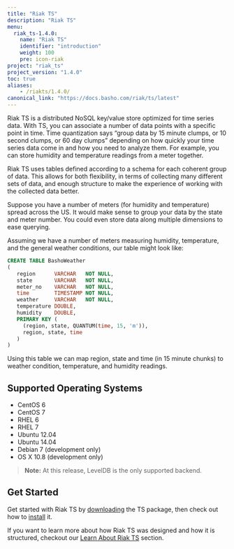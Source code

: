 ```yaml
---
title: "Riak TS"
description: "Riak TS"
menu:
  riak_ts-1.4.0:
    name: "Riak TS"
    identifier: "introduction"
    weight: 100
    pre: icon-riak
project: "riak_ts"
project_version: "1.4.0"
toc: true
aliases:
    - /riakts/1.4.0/
canonical_link: "https://docs.basho.com/riak/ts/latest"
---
```



[download]: downloads/
[installing]: setup/installing/
[learnabout]: learn-about/


Riak TS is a distributed NoSQL key/value store optimized for time series data. With TS, you can associate a number of data points with a specific point in time. Time quantization says “group data by 15 minute clumps, or 10 second clumps, or 60 day clumps” depending on how quickly your time series data come in and how you need to analyze them. For example, you can store humidity and temperature readings from a meter together.

Riak TS uses tables defined according to a schema for each coherent group of
data. This allows for both flexibility, in terms of collecting many different
sets of data, and enough structure to make the experience of working with the collected data better.

Suppose you have a number of meters (for humidity and temperature) spread across
the US. It would make sense to group your data by the state and meter number. You could even store data along multiple dimensions to ease querying.

Assuming we have a number of meters measuring humidity, temperature, and the general weather conditions, our table might look like:

```sql
CREATE TABLE BashoWeather
(
   region      VARCHAR   NOT NULL,
   state       VARCHAR   NOT NULL,
   meter_no    VARCHAR   NOT NULL,
   time        TIMESTAMP NOT NULL,
   weather     VARCHAR   NOT NULL,
   temperature DOUBLE,
   humidity    DOUBLE,
   PRIMARY KEY (
     (region, state, QUANTUM(time, 15, 'm')),
     region, state, time
   )
)
```

Using this table we can map region, state and time (in 15 minute chunks) to weather condition, temperature, and humidity readings.


## Supported Operating Systems

* CentOS 6
* CentOS 7
* RHEL 6
* RHEL 7
* Ubuntu 12.04
* Ubuntu 14.04
* Debian 7 (development only)
* OS X 10.8 (development only)

>**Note:** At this release, LevelDB is the only supported backend.


## Get Started

Get started with Riak TS by [downloading][download] the TS package, then check out how to [install][installing] it.

If you want to learn more about how Riak TS was designed and how it is structured, checkout our [Learn About Riak TS][learnabout] section.
